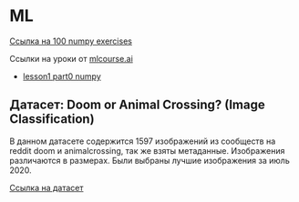 # ML

[Ссылка на 100 numpy exercises](https://github.com/Lisoleg555/numpy-100/blob/master/100_Numpy_exercises.ipynb)

Ссылки на уроки от [mlcourse.ai](https://github.com/Lisoleg555/mlcourse.ai)

* [lesson1 part0 numpy](https://github.com/Lisoleg555/mlcourse.ai/blob/master/jupyter_russian/topic01_pandas_data_analysis/lesson1_part0_numpy.ipynb)

## Датасет: Doom or Animal Crossing? (Image Classification)

В данном датасете содержится 1597 изображений из сообществ на reddit doom и animalcrossing, так же взяты метаданные.
Изображения различаются в размерах. Были выбраны лучшие изображения за июль 2020.

[Ссылка на датасет](https://www.kaggle.com/andrewmvd/doom-crossing)
